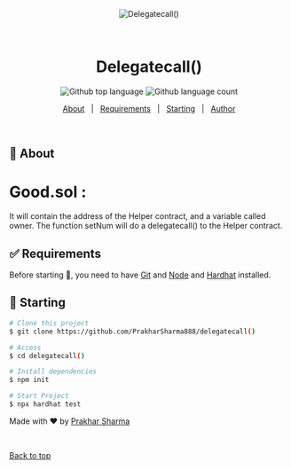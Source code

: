 <div align="center" id="top"> 
  <img src="./.github/app.gif" alt="Delegatecall()" />

  &#xa0;

  <!-- <a href="https://delegatecall().netlify.app">Demo</a> -->
</div>

<h1 align="center">Delegatecall()</h1>

<p align="center">
  <img alt="Github top language" src="https://img.shields.io/github/languages/top/PrakharSharma888/delegateCall?color=56BEB8">

  <img alt="Github language count" src="https://img.shields.io/github/languages/count/PrakharSharma888/delegateCall?color=56BEB8">

  <!-- <img alt="Github issues" src="https://img.shields.io/github/issues/{{YOUR_GITHUB_USERNAME}}/delegatecall()?color=56BEB8" /> -->

  <!-- <img alt="Github forks" src="https://img.shields.io/github/forks/{{YOUR_GITHUB_USERNAME}}/delegatecall()?color=56BEB8" /> -->

  <!-- <img alt="Github stars" src="https://img.shields.io/github/stars/{{YOUR_GITHUB_USERNAME}}/delegatecall()?color=56BEB8" /> -->
</p>

<!-- Status -->

<!-- <h4 align="center"> 
	🚧  Delegatecall() 🚀 Under construction...  🚧
</h4> 

<hr> -->

<p align="center">
  <a href="#dart-about">About</a> &#xa0; | &#xa0; 
  <a href="#white_check_mark-requirements">Requirements</a> &#xa0; | &#xa0;
  <a href="#checkered_flag-starting">Starting</a> &#xa0; | &#xa0;
  <a href="https://github.com/PrakharSharma888" target="_blank">Author</a>
</p>

<br>

## :dart: About ##

# Good.sol :
It will contain the address of the Helper contract, and a variable called owner. The function setNum will do a delegatecall() to the Helper contract.

## :white_check_mark: Requirements ##

Before starting :checkered_flag:, you need to have [Git](https://git-scm.com) and [Node](https://nodejs.org/en/) and [Hardhat](https://hardhat.org/) installed.

## :checkered_flag: Starting ##

```bash
# Clone this project
$ git clone https://github.com/PrakharSharma888/delegatecall()

# Access
$ cd delegatecall()

# Install dependencies
$ npm init

# Start Project
$ npx hardhat test

```

Made with :heart: by <a href="https://github.com/PrakharSharma888" target="_blank">Prakhar Sharma</a>

&#xa0;

<a href="#top">Back to top</a>
